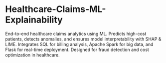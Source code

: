 # Healthcare-Claims-ML-Explainability
End-to-end healthcare claims analytics using ML. Predicts high-cost patients, detects anomalies, and ensures model interpretability with SHAP &amp; LIME. Integrates SQL for billing analysis, Apache Spark for big data, and Flask for real-time deployment. Designed for fraud detection and cost optimization in healthcare.
